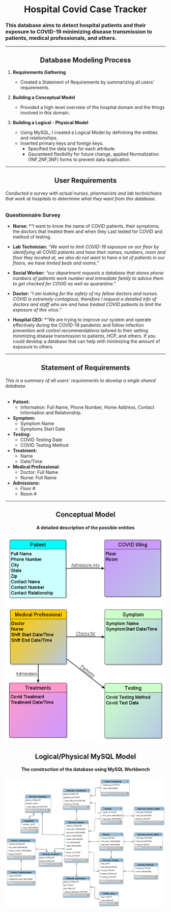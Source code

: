 # <div align="center">  Hospital Covid Case Tracker </div>
###	This database aims to detect hospital patients and their exposure to COVID-19 minimizing disease transmission to patients, medical professionals, and others.
-----------------------------------------------------------------------------------	
##	<div align="center"> Database Modeling Process </div> 	 ##
1.	**Requirements Gathering**
	*	Created a Statement of Requirements by summarizing all users’ requirements. 
	
2.	**Building a Conceptual Model**
  	*	Provided a high-level overview of the hospital domain and the things involved in this domain.
	
3.	**Building a Logical - Physical Model**
	*	Using MySQL, I created a Logical Model by definining the entities and relationships.
	*	Inserted primary keys and foreign keys.
     	*	Specified the data type for each attribute.
     	*	Gauranteed flexibility for future change, applied Normalization (1NF,2NF,3NF) forms to prevent data duplication.


-----------------------------------------------------------------------------------	
##  <div align="center"> User Requirements </div> 
######	Conducted a survey with actual nurses, pharmacists and lab technichians that work at hospitals to deterimine what they want from this database.  
### Questionnaire Survey
*	**Nurse:** *“I want to know the name of COVID patients, their symptoms, the doctors that treated them and when they Last tested for COVID and method of testing.
* 	**Lab Technician:** *“We want to limit COVID-19 exposure on our floor by identifying all COVID patients and have their names, numbers, room and floor they located at, we also do not want to have a lot of patients in our floors, we have limited beds and rooms.”*

* 	**Social Worker:** *“our department requests a database that stores phone numbers of patients work number and immediate family to advice them to get checked for COVID as well as quarantine."*

* 	**Doctor:** *“I am looking for the safety of my fellow doctors and nurses. COVID is extremely contagious, therefore I request a detailed info of doctors and staff who are and have treated COVID patients to limit the exposure of this virus.”*

* 	**Hospital CEO:** *“We are trying to improve our system and operate effectively during the COVID-19 pandemic and follow infection prevention and control recommendations tailored to their setting minimizing disease transmission to patients, HCP, and others. If you could develop a database that can help with minimizing the amount of exposure to others.

-----------------------------------------------------------------------------------	
##  <div align="center">  Statement of Requirements 

###### This is a summary of all users’ requirements to develop a single shared database.

* **Patient:** 
  - Information: Full Name, Phone Number, Home Address, Contact Information and Relationship.
* **Symptom:** 
  - Symptom Name	
  - Symptoms Start Date
* **Testing:**
  - COVID Testing Date
  - COVID Testing Method
* **Treatment:**
  - Name
  - Date/Time
* **Medical Professional:**
  - Doctor: Full Name
  - Nurse: Full Name
* **Admissions:**
  - Floor #
  - Room  #

-----------------------------------------------------------------------------------
##	<div align="center">  Conceptual Model </div>
####	<div align="center"> 	A detailed description of the possible entities </div> 
<p align="center">  <img src="https://github.com/HmSalah/COVID_case_tracker/blob/889f18aefd219a4eafa80da7c1251c7364d597d5/ER%20Diagram%20Models/conceptual_model.png" alt="animated" /></p>

##	<div align="center"> Logical/Physical MySQL Model </div>
####	<div align="center">The construction of the database using MySQL Workbench </div>
<p align="center"> <img src="https://github.com/HmSalah/COVID_case_tracker/blob/8ca9b0f7e121966703e80fe131f033a94bb95dd6/ER%20Diagram%20Models/logical_physical_model.png"  alt="animated" /></p>


